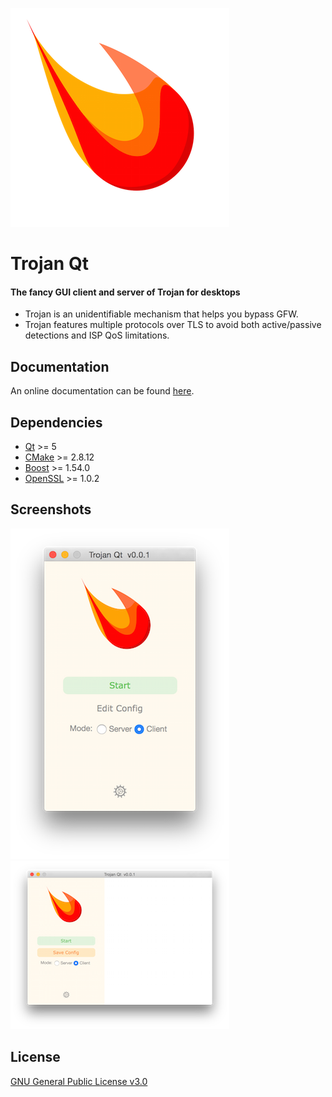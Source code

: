 ![TrojanQt](./screenshot/logo-350.png)
# Trojan Qt
#### The fancy GUI client and server of Trojan for desktops

* Trojan is an unidentifiable mechanism that helps you bypass GFW.
* Trojan features multiple protocols over TLS to avoid both active/passive detections and ISP QoS limitations.

## Documentation
An online documentation can be found [here](https://trojan-gfw.github.io/trojan/).

## Dependencies
- [Qt](https://qt.io/) >= 5
- [CMake](https://cmake.org/) >= 2.8.12
- [Boost](http://www.boost.org/) >= 1.54.0
- [OpenSSL](https://www.openssl.org/) >= 1.0.2

## Screenshots
![1](./screenshot/Mar0.png)
![1](./screenshot/Mar1.png)

## License
[GNU General Public License v3.0](LICENSE)



